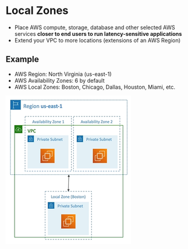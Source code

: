 # Local Zones

- Place AWS compute, storage, database and other selected AWS services **closer to end users to run latency-sensitive applications**
- Extend your VPC to more locations (extensions of an AWS Region)

## Example

- AWS Region: North Virginia (us-east-1) 
- AWS Availability Zones: 6 by default
- AWS Local Zones: Boston, Chicago, Dallas, Houston, Miami, etc.

![AWS Local Zones](../../images/global/local_zones.png)